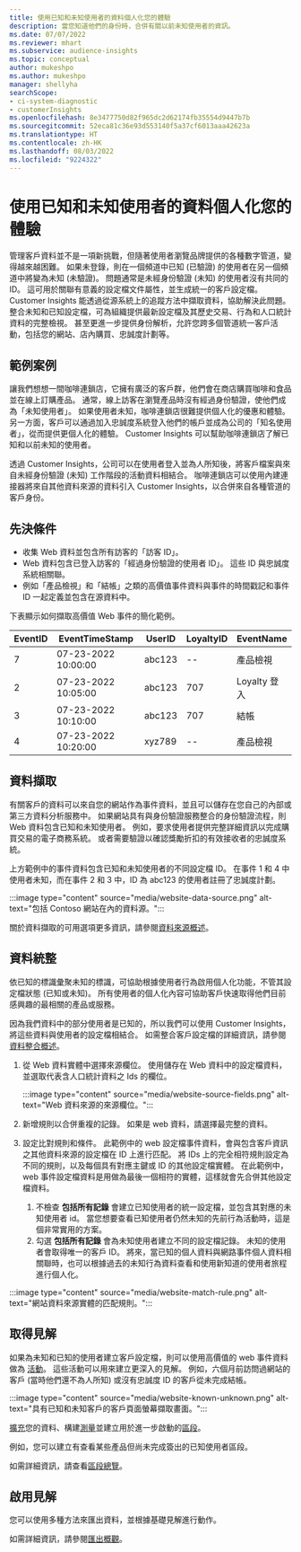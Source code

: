 ```yaml
---
title: 使用已知和未知使用者的資料個人化您的體驗
description: 當您知道他們的身份時，合併有關以前未知使用者的資訊。
ms.date: 07/07/2022
ms.reviewer: mhart
ms.subservice: audience-insights
ms.topic: conceptual
author: mukeshpo
ms.author: mukeshpo
manager: shellyha
searchScope:
- ci-system-diagnostic
- customerInsights
ms.openlocfilehash: 8e3477750d82f965dc2d62174fb35554d9447b7b
ms.sourcegitcommit: 52eca81c36e93d553140f5a37cf6013aaa42623a
ms.translationtype: HT
ms.contentlocale: zh-HK
ms.lasthandoff: 08/03/2022
ms.locfileid: "9224322"
---
```

# <a name="personalize-your-experiences-with-data-about-known-and-unknown-users"></a>使用已知和未知使用者的資料個人化您的體驗

管理客戶資料並不是一項新挑戰，但隨著使用者瀏覽品牌提供的各種數字管道，變得越來越困難。 如果未登錄，則在一個頻道中已知 (已驗證) 的使用者在另一個頻道中將變為未知 (未驗證)。 問題通常是未經身份驗證 (未知) 的使用者沒有共同的 ID。 這可用於關聯有意義的設定檔文件屬性，並生成統一的客戶設定檔。 Customer Insights 能透過從源系統上的追蹤方法中擷取資料，協助解決此問題。 整合未知和已知設定檔，可為組織提供最新設定檔及其歷史交易、行為和人口統計資料的完整檢視。 甚至更進一步提供身份解析，允許您跨多個管道統一客戶活動，包括您的網站、店內購買、忠誠度計劃等。

## <a name="sample-scenario"></a>範例案例

讓我們想想一間咖啡連鎖店，它擁有廣泛的客戶群，他們會在商店購買咖啡和食品並在線上訂購產品。 通常，線上訪客在瀏覽產品時沒有經過身份驗證，使他們成為「未知使用者」。 如果使用者未知，咖啡連鎖店很難提供個人化的優惠和體驗。 另一方面，客戶可以通過加入忠誠度系統登入他們的帳戶並成為公司的「知名使用者」，從而提供更個人化的體驗。 Customer Insights 可以幫助咖啡連鎖店了解已知和以前未知的使用者。

透過 Customer Insights，公司可以在使用者登入並為人所知後，將客戶檔案與來自未經身份驗證 (未知) 工作階段的活動資料相結合。 咖啡連鎖店可以使用內建連接器將來自其他資料來源的資料引入 Customer Insights，以合併來自各種管道的客戶身份。

## <a name="prerequisites"></a>先決條件

- 收集 Web 資料並包含所有訪客的「訪客 ID」。
- Web 資料包含已登入訪客的「經過身份驗證的使用者 ID」。 這些 ID 與忠誠度系統相關聯。
- 例如「產品檢視」和「結帳」之類的高價值事件資料與事件的時間戳記和事件 ID 一起定義並包含在源資料中。

下表顯示如何擷取高價值 Web 事件的簡化範例。

|EventID|EventTimeStamp|UserID|LoyaltyID|EventName|
|--|--|--|--|--|
|7|07-23-2022 10:00:00|abc123|--|產品檢視|
|2|07-23-2022 10:05:00|abc123|707|Loyalty 登入|
|3|07-23-2022 10:10:00|abc123|707|結帳|
|4|07-23-2022 10:20:00|xyz789|--|產品檢視|

## <a name="data-ingestion"></a>資料擷取

有關客戶的資料可以來自您的網站作為事件資料，並且可以儲存在您自己的內部或第三方資料分析服務中。 如果網站具有與身份驗證服務整合的身份驗證流程，則 Web 資料包含已知和未知使用者。 例如，要求使用者提供完整詳細資訊以完成購買交易的電子商務系統。 或者需要驗證以確認獎勵折扣的有效接收者的忠誠度系統。

上方範例中的事件資料包含已知和未知使用者的不同設定檔 ID。 在事件 1 和 4 中使用者未知，而在事件 2 和 3 中，ID 為 abc123 的使用者註冊了忠誠度計劃。

:::image type="content" source="media/website-data-source.png" alt-text="包括 Contoso 網站在內的資料源。":::

關於資料擷取的可用選項更多資訊，請參閱[資料來源概述](data-sources.md)。

## <a name="data-unification"></a>資料統整

依已知的標識彙聚未知的標識，可協助根據使用者行為啟用個人化功能，不管其設定檔狀態 (已知或未知)。 所有使用者的個人化內容可協助客戶快速取得他們目前感興趣的最相關的產品或服務。

因為我們資料中的部分使用者是已知的，所以我們可以使用 Customer Insights，將這些資料與使用者的設定檔相結合。 如需整合客戶設定檔的詳細資訊，請參閱[資料整合概述](data-unification.md)。

1. 從 Web 資料實體中選擇來源欄位。 使用儲存在 Web 資料中的設定檔資料，並選取代表含人口統計資料之 Ids 的欄位。

   :::image type="content" source="media/website-source-fields.png" alt-text="Web 資料來源的來源欄位。":::

1. 新增規則以合併重複的記錄。 如果是 web 資料，請選擇最完整的資料。

1. 設定比對規則和條件。 此範例中的 web 設定檔事件資料，會與包含客戶資訊之其他資料來源的設定檔在 ID 上進行匹配。 將 IDs 上的完全相符規則設定為不同的規則，以及每個具有對應主鍵或 ID 的其他設定檔實體。 在此範例中，web 事件設定檔資料是用做為最後一個相符的實體，這樣就會先合併其他設定檔資料。
   1. 不檢查 **包括所有記錄** 會建立已知使用者的統一設定檔，並包含其對應的未知使用者 id。 當您想要查看已知使用者仍然未知的先前行為活動時，這是個非常實用的方案。
   1. 勾選 **包括所有記錄** 會為未知使用者建立不同的設定檔記錄。 未知的使用者會取得唯一的客戶 ID。 將來，當已知的個人資料與網路事件個人資料相關聯時，也可以根據過去的未知行為資料查看和使用新知道的使用者旅程進行個人化。

:::image type="content" source="media/website-match-rule.png" alt-text="網站資料來源實體的匹配規則。":::

## <a name="get-insights"></a>取得見解

如果為未知和已知的使用者建立客戶設定檔，則可以使用高價值的 web 事件資料做為 [活動](activities.md)。 這些活動可以用來建立更深入的見解。 例如，六個月前訪問過網站的客戶 (當時他們還不為人所知) 或沒有忠誠度 ID 的客戶從未完成結帳。

:::image type="content" source="media/website-known-unknown.png" alt-text="具有已知和未知客戶的客戶頁面螢幕擷取畫面。":::

[擴充](enrichment-hub.md)您的資料、構建[測量](measures.md)並建立用於進一步啟動的[區段](segments.md)。

例如，您可以建立有查看某些產品但尚未完成簽出的已知使用者區段。

如需詳細資訊，請查看[區段總覽](segments.md)。

## <a name="activate-insights"></a>啟用見解

您可以使用多種方法來匯出資料，並根據基礎見解進行動作。

如需詳細資訊，請參閱[匯出概觀](export-destinations.md)。
